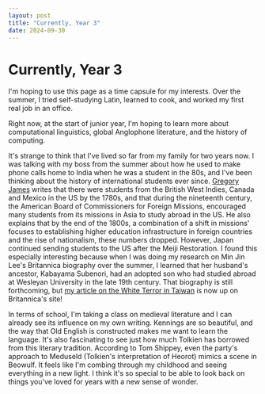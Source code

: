```yaml
---
layout: post
title: "Currently, Year 3"
date: 2024-09-30
---
```


# Currently, Year 3

I'm hoping to use this page as a time capsule for my interests. Over the summer, I tried self-studying Latin, learned to cook, and worked my first real job in an office. 

Right now, at the start of junior year, I'm hoping to learn more about computational linguistics, global Anglophone literature, and the history of computing. 

It's strange to think that I've lived so far from my family for two years now. I was talking with my boss from the summer about how he used to make phone calls home to India when he was a student in the 80s, and I've been thinking about the history of international students ever since.
[Gregory James]([url](https://www.jstor.org/stable/41279032)) writes that there were students from the British West Indies, Canada and Mexico in the US by the 1780s, and that during the nineteenth century, the American Board of Commissioners for Foreign Missions, encouraged many students from its missions in Asia to study abroad in the US. He also explains that by the end of the 1800s, a combination of a shift in missions' focuses to establishing higher education infrastructure in foreign countries and the rise of nationalism, these numbers dropped. However, Japan continued sending students to the US after the Meiji Restoration. I found this especially interesting because when I was doing my research on Min Jin Lee's Britannica biography over the summer, I learned that her husband's ancestor, Kabayama Subenori, had an adopted son who had studied abroad at Wesleyan University in the late 19th century. That biography is still forthcoming, but [my article on the White Terror in Taiwan]([url](https://www.britannica.com/event/White-Terror-Taiwan)) is now up on Britannica's site! 

In terms of school, I'm taking a class on medieval literature and I can already see its influence on my own writing. Kennings are so beautiful, and the way that Old English is constructed makes me want to learn the language. It's also fascinating to see just how much Tolkien has borrowed from this literary tradition. According to Tom Shippey, even the party's approach to Meduseld (Tolkien's interpretation of Heorot) mimics a scene in Beowulf. It feels like I'm combing through my childhood and seeing everything in a new light. I think it's so special to be able to look back on things you've loved for years with a new sense of wonder.

